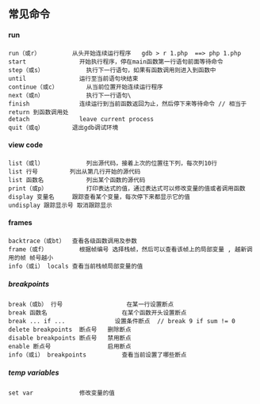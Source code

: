 ## 常见命令    
    
#### run 
    
    run（或r）	        从头开始连续运行程序   gdb > r 1.php  ==> php 1.php
    start	            开始执行程序，停在main函数第一行语句前面等待命令
    step（或s）	        执行下一行语句，如果有函数调用则进入到函数中
    until               运行至当前语句块结束
    continue（或c）	    从当前位置开始连续运行程序
    next（或n）	        执行下一行语句\
    finish	            连续运行到当前函数返回为止，然后停下来等待命令 // 相当于 return 到函数调用处
    detach              leave current process
    quit（或q）       	退出gdb调试环境

#### view code 
    
    list（或l）	        列出源代码，接着上次的位置往下列，每次列10行
    list 行号	        列出从第几行开始的源代码
    list 函数名	        列出某个函数的源代码
    print（或p）	        打印表达式的值，通过表达式可以修改变量的值或者调用函数
    display 变量名	    跟踪查看某个变量，每次停下来都显示它的值
    undisplay 跟踪显示号	取消跟踪显示
    
#### frames     

    backtrace（或bt）	查看各级函数调用及参数
    frame（或f）         根据帧编号	选择栈帧，然后可以查看该帧上的局部变量 , 越新调用的帧 帧号越小
    info（或i） locals	查看当前栈帧局部变量的值

##### breakpoints 
    
    break（或b） 行号	              在某一行设置断点
    break 函数名	                  在某个函数开头设置断点
    break ... if ...	          设置条件断点  // break 9 if sum != 0 
    delete breakpoints  断点号	  删除断点
    disable breakpoints 断点号	  禁用断点
    enable 断点号	              启用断点
    info（或i） breakpoints	      查看当前设置了哪些断点
    
##### temp variables 

    set var	            修改变量的值    
    